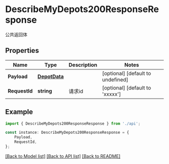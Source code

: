 # DescribeMyDepots200ResponseResponse

公共返回体

## Properties

Name | Type | Description | Notes
------------ | ------------- | ------------- | -------------
**Payload** | [**DepotData**](DepotData.md) |  | [optional] [default to undefined]
**RequestId** | **string** | 请求id | [optional] [default to 'xxxxx']

## Example

```typescript
import { DescribeMyDepots200ResponseResponse } from './api';

const instance: DescribeMyDepots200ResponseResponse = {
    Payload,
    RequestId,
};
```

[[Back to Model list]](../README.md#documentation-for-models) [[Back to API list]](../README.md#documentation-for-api-endpoints) [[Back to README]](../README.md)

